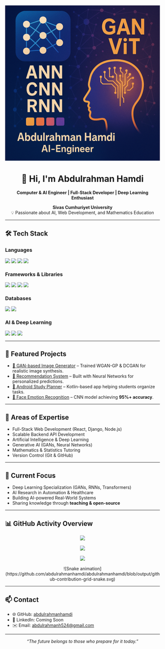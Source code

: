 <p align="center">
  <img src="banner.png" alt="GAN Deep Learning Banner" width="600" />
</p>

<h1 align="center">👋 Hi, I'm Abdulrahman Hamdi</h1>

<p align="center">
  <b>Computer & AI Engineer | Full-Stack Developer | Deep Learning Enthusiast</b>
</p>

<p align="center">
  <b>Sivas Cumhuriyet University</b><br>
  💡 Passionate about AI, Web Development, and Mathematics Education
</p>

---

## 🛠️ Tech Stack

### Languages
<p>
  <img src="https://img.shields.io/badge/JavaScript-F7DF1E?style=flat-square&logo=javascript&logoColor=black" />
  <img src="https://img.shields.io/badge/Java-007396?style=flat-square&logo=java&logoColor=white" />
  <img src="https://img.shields.io/badge/Python-3776AB?style=flat-square&logo=python&logoColor=white" />
  <img src="https://img.shields.io/badge/C++-00599C?style=flat-square&logo=cplusplus&logoColor=white" />
</p>

### Frameworks & Libraries
<p>
  <img src="https://img.shields.io/badge/React-61DAFB?style=flat-square&logo=react&logoColor=black" />
  <img src="https://img.shields.io/badge/Django-092E20?style=flat-square&logo=django&logoColor=white" />
  <img src="https://img.shields.io/badge/Node.js-339933?style=flat-square&logo=node.js&logoColor=white" />
  <img src="https://img.shields.io/badge/Spring%20Boot-6DB33F?style=flat-square&logo=springboot&logoColor=white" />
</p>

### Databases
<p>
  <img src="https://img.shields.io/badge/PostgreSQL-4169E1?style=flat-square&logo=postgresql&logoColor=white" />
  <img src="https://img.shields.io/badge/MySQL-4479A1?style=flat-square&logo=mysql&logoColor=white" />
</p>

### AI & Deep Learning
<p>
  <img src="https://img.shields.io/badge/TensorFlow-FF6F00?style=flat-square&logo=tensorflow&logoColor=white" />
  <img src="https://img.shields.io/badge/PyTorch-EE4C2C?style=flat-square&logo=pytorch&logoColor=white" />
  <img src="https://img.shields.io/badge/Scikit--Learn-F7931E?style=flat-square&logo=scikitlearn&logoColor=white" />
</p>

---

## 🚀 Featured Projects

- [🔗 GAN-based Image Generator](https://github.com/abdulrahmanhamdi/GAN-Image-Generator) – Trained WGAN-GP & DCGAN for realistic image synthesis.  
- [🔗 Recommendation System](https://github.com/abdulrahmanhamdi/Recommendation-System) – Built with Neural Networks for personalized predictions.  
- [🔗 Android Study Planner](https://github.com/abdulrahmanhamdi/Study-Planner-App) – Kotlin-based app helping students organize tasks.  
- [🔗 Face Emotion Recognition](https://github.com/abdulrahmanhamdi/Emotion-Recognition-CNN) – CNN model achieving **95%+ accuracy**.

---

## 📌 Areas of Expertise

- Full-Stack Web Development (React, Django, Node.js)  
- Scalable Backend API Development  
- Artificial Intelligence & Deep Learning  
- Generative AI (GANs, Neural Networks)  
- Mathematics & Statistics Tutoring  
- Version Control (Git & GitHub)  

---

## 🎯 Current Focus

- Deep Learning Specialization (GANs, RNNs, Transformers)  
- AI Research in Automation & Healthcare  
- Building AI-powered Real-World Systems  
- Sharing knowledge through **teaching & open-source**  

---

## 📊 GitHub Activity Overview

<p align="center">
  <img src="https://github-readme-stats.vercel.app/api?username=abdulrahmanhamdi&show_icons=true&theme=radical" />
</p>

<p align="center">
  <img src="https://streak-stats.demolab.com?user=abdulrahmanhamdi&theme=dark&hide_border=true" />
</p>

<p align="center">
  <img src="https://github-readme-stats.vercel.app/api/top-langs/?username=abdulrahmanhamdi&layout=compact&theme=tokyonight" />
</p>

<p align="center">
  ![Snake animation](https://github.com/abdulrahmanhamdi/abdulrahmanhamdi/blob/output/github-contribution-grid-snake.svg)
</p>

---

## 📫 Contact

- 🌐 GitHub: [abdulrahmanhamdi](https://github.com/abdulrahmanhamdi)  
- 💼 LinkedIn: Coming Soon  
- ✉️ Email: abdulrahmanh524@gmail.com  

---

<p align="center">
  <i>“The future belongs to those who prepare for it today.”</i>
</p>
